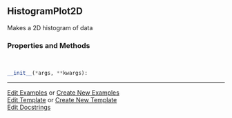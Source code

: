 ## <a id="McUtils.Plots.Plots.HistogramPlot2D">HistogramPlot2D</a>
Makes a 2D histogram of data

### Properties and Methods
<a id="McUtils.Plots.Plots.HistogramPlot2D.__init__" class="docs-object-method">&nbsp;</a>
```python
__init__(*args, **kwargs): 
```





___

[Edit Examples](https://github.com/McCoyGroup/McUtils/edit/edit/ci/examples/ci/docs/McUtils/Plots/Plots/HistogramPlot2D.md) or 
[Create New Examples](https://github.com/McCoyGroup/McUtils/new/edit/?filename=ci/examples/ci/docs/McUtils/Plots/Plots/HistogramPlot2D.md) <br/>
[Edit Template](https://github.com/McCoyGroup/McUtils/edit/edit/ci/docs/ci/docs/McUtils/Plots/Plots/HistogramPlot2D.md) or 
[Create New Template](https://github.com/McCoyGroup/McUtils/new/edit/?filename=ci/docs/templates/ci/docs/McUtils/Plots/Plots/HistogramPlot2D.md) <br/>
[Edit Docstrings](https://github.com/McCoyGroup/McUtils/edit/edit/McUtils/Plots/Plots.py?message=Update%20Docs)